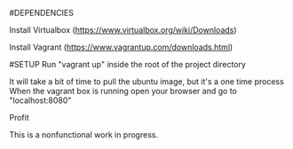 #DEPENDENCIES

Install Virtualbox (https://www.virtualbox.org/wiki/Downloads)
 
Install Vagrant (https://www.vagrantup.com/downloads.html)

#SETUP
Run "vagrant up" inside the root of the project directory

It will take a bit of time to pull the ubuntu image, but it's a one time process
When the vagrant box is running open your browser and go to "localhost:8080"

Profit

This is a nonfunctional work in progress.
